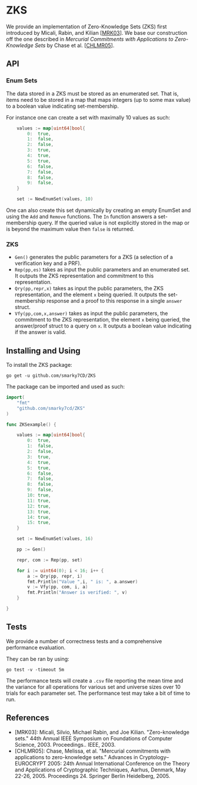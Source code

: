 # ZKS

We provide an implementation of Zero-Knowledge Sets (ZKS) first introduced by Micali, Rabin, and Kilian [[MRK03](https://people.csail.mit.edu/silvio/Selected%20Scientific%20Papers/Zero%20Knowledge/Zero-Knowledge_Sets.pdf)]. We base our construction off the one described in *Mercurial Commitments with Applications to Zero-Knowledge Sets* by Chase et al. [[CHLMR05](https://cs.brown.edu/~mchase/papers/merc.pdf)].

## API

### Enum Sets

The data stored in a ZKS must be stored as an enumerated set. That is, items need to be stored in a map that maps integers (up to some max value) to a boolean value indicating set-membership.

For instance one can create a set with maximally 10 values as such:

```go
	values := map[uint64]bool{
		0:  true,
		1:  false,
		2:  false,
		3:  true,
		4:  true,
		5:  true,
		6:  false,
		7:  false,
		8:  false,
		9:  false,
    }

    set := NewEnumSet(values, 10)
```

One can also create this set dynamically by creating an empty EnumSet and using the `Add` and `Remove` functions. The `In` function answers a set-membership query. If the queried value is not explicitly stored in the map or is beyond the maximum value then `false` is returned.

### ZKS


- `Gen()` generates the public parameters for a ZKS (a selection of a verification key and a PRF).
- `Rep(pp,es)` takes as input the public parameters and an enumerated set. It outputs the ZKS representation and commitment to this representation. 
- `Qry(pp,repr,x)` takes as input the public parameters, the ZKS representation, and the element `x` being queried. It outputs the set-membership response and a proof to this response in a single `answer` struct. 
- `Vfy(pp,com,x,answer)` takes as input the public parameters, the commitment to the ZKS representation, the element `x` being queried, the answer/proof struct to a query on `x`. It outputs a boolean value indicating if the answer is valid.

## Installing and Using

To install the ZKS package:

```shell
go get -u github.com/smarky7CD/ZKS
```

The package can be imported and used as such:

```go
import(
    "fmt"
    "github.com/smarky7cd/ZKS"
)

func ZKSexample() {

	values := map[uint64]bool{
		0:  true,
		1:  false,
		2:  false,
		3:  true,
		4:  true,
		5:  true,
		6:  false,
		7:  false,
		8:  false,
		9:  false,
		10: true,
		11: true,
		12: true,
		13: true,
		14: true,
		15: true,
	}

	set := NewEnumSet(values, 16)

	pp := Gen()

	repr, com := Rep(pp, set)

	for i := uint64(0); i < 16; i++ {
		a := Qry(pp, repr, i)
        fmt.Println("Value ",i, " is: ", a.answer)
		v := Vfy(pp, com, i, a)
		fmt.Println("Answer is verified: ", v)
	}

}

```

## Tests 

We provide a number of correctness tests and a comprehensive performance evaluation.

They can be ran by using:

```shell
go test -v -timeout 5m
```

The performance tests will create a `.csv` file reporting the mean time and the variance for all operations for various set and universe sizes over 10 trials for each parameter set. The performance test may take a bit of time to run.

## References

- [MRK03]: Micali, Silvio, Michael Rabin, and Joe Kilian. "Zero-knowledge sets." 44th Annual IEEE Symposium on Foundations of Computer Science, 2003. Proceedings.. IEEE, 2003.
- [CHLMR05]: Chase, Melissa, et al. "Mercurial commitments with applications to zero-knowledge sets." Advances in Cryptology–EUROCRYPT 2005: 24th Annual International Conference on the Theory and Applications of Cryptographic Techniques, Aarhus, Denmark, May 22-26, 2005. Proceedings 24. Springer Berlin Heidelberg, 2005.
